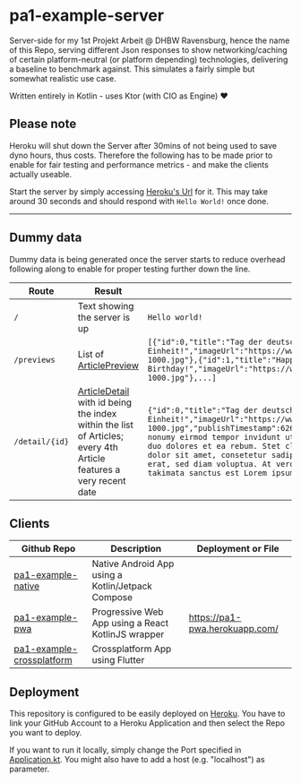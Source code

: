 # pa1-example-server
Server-side for my 1st Projekt Arbeit @ DHBW Ravensburg, hence the name of this Repo, serving different Json responses to show networking/caching of certain platform-neutral (or platform depending) technologies, delivering a baseline to benchmark against. This simulates a fairly simple but somewhat realistic use case.

Written entirely in Kotlin - uses Ktor (with CIO as Engine) ❤️ 

## Please note

Heroku will shut down the Server after 30mins of not being used to save dyno hours, thus costs. Therefore the following has to be made prior to enable for fair testing and performance metrics - and make the clients actually useable.

Start the server by simply accessing [Heroku's Url][deploymentUrl] for it. This may take around 30 seconds and should respond with ```Hello World!``` once done.

---

## Dummy data
Dummy data is being generated once the server starts to reduce overhead following along to enable for proper testing further down the line.

|Route|Result|Example Response|
|---|---|---|
|```/```|Text showing the server is up|```Hello world!```|
|```/previews```|List of [ArticlePreview][articlePreview]|```[{"id":0,"title":"Tag der deutschen Einheit!","imageUrl":"https://www.wallpaperup.com/uploads/wallpapers/2014/01/08/219616/3f9e2ddec32a2f424a660857f4efba4a-1000.jpg"},{"id":1,"title":"Happy Birthday!","imageUrl":"https://www.wallpaperup.com/uploads/wallpapers/2014/02/28/281578/afc3df95e4124bdbe1b871b43a60e559-1000.jpg"},...]```|
|```/detail/{id}```|[ArticleDetail][articleDetail] with id being the index within the list of Articles; every 4th Article features a very recent date|```{"id":0,"title":"Tag der deutschen Einheit!","imageUrl":"https://www.wallpaperup.com/uploads/wallpapers/2014/01/08/219616/3f9e2ddec32a2f424a660857f4efba4a-1000.jpg","publishTimestamp":626569200000,"text":"Lorem ipsum dolor sit amet, consetetur sadipscing elitr, sed diam nonumy eirmod tempor invidunt ut labore et dolore magna aliquyam erat, sed diam voluptua. At vero eos et accusam et justo duo dolores et ea rebum. Stet clita kasd gubergren, no sea takimata sanctus est Lorem ipsum dolor sit amet. Lorem ipsum dolor sit amet, consetetur sadipscing elitr, sed diam nonumy eirmod tempor invidunt ut labore et dolore magna aliquyam erat, sed diam voluptua. At vero eos et accusam et justo duo dolores et ea rebum. Stet clita kasd gubergren, no sea takimata sanctus est Lorem ipsum dolor sit amet."}```

## Clients
|Github Repo|Description|Deployment or File|
|---|---|---|
|[pa1-example-native][nativeRepo]|Native Android App using a Kotlin/Jetpack Compose||
|[pa1-example-pwa][pwaRepo]|Progressive Web App using a React KotlinJS wrapper|https://pa1-pwa.herokuapp.com/|
|[pa1-example-crossplatform][flutterRepo]|Crossplatform App using Flutter||

## Deployment

This repository is configured to be easily deployed on [Heroku][heroku]. You have to link your GitHub Account to a Heroku Application and then select the Repo you want to deploy.

If you want to run it locally, simply change the Port specified in [Application.kt][replacePort]. You might also have to add a host (e.g. "localhost") as parameter.

[deploymentUrl]: https://pa1-server.herokuapp.com/
[nativeRepo]: https://github.com/PXNX/pa1-example-native
[pwaRepo]: https://github.com/PXNX/pa1-example-pwa
[flutterRepo]: https://github.com/PXNX/pa1-example-crossplatform
[articlePreview]: https://github.com/PXNX/pa1-example-server/blob/7d28198b9c59f9fce7824abb861be74e073e5aa2/src/main/kotlin/nyx/pa1_example_server/model/Article.kt#L6
[articleDetail]: https://github.com/PXNX/pa1-example-server/blob/7d28198b9c59f9fce7824abb861be74e073e5aa2/src/main/kotlin/nyx/pa1_example_server/model/Article.kt#L9
[heroku]: https://heroku.com
[replacePort]: https://github.com/PXNX/pa1-example-server/blob/2a60184a473f6dc0081042cc9414ff2fa9304cec/src/main/kotlin/nyx/pa1_example_server/Application.kt#L12
